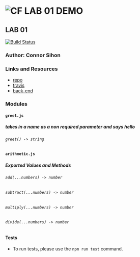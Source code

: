 ![CF](http://i.imgur.com/7v5ASc8.png) LAB 01 DEMO
==============================================

## LAB 01
[![Build Status](https://travis-ci.org/vladimirsan/cf-travis-deployment.svg?branch=master)](https://travis-ci.org/vladimirsan/cf-travis-deployment)

### Author: Connor Sihon

### Links and Resources
* [repo]()
* [travis]()
* [back-end]()

### Modules
#### `greet.js`
##### takes in a name as a non required parameter and says hello 
###### `greet() -> string`

#### `arithmetic.js`
##### Exported Values and Methods
###### `add(...numbers) -> number`
###### `subtract(...numbers) -> number`
###### `multiply(...numbers) -> number`
###### `divide(...numbers) -> number`

#### Tests
* To run tests, please use the `npm run test` command.


